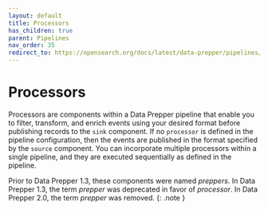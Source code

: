```yaml
---
layout: default
title: Processors
has_children: true
parent: Pipelines
nav_order: 35
redirect_to: https://opensearch.org/docs/latest/data-prepper/pipelines/configuration/processors/processors/
---
```


# Processors

Processors are components within a Data Prepper pipeline that enable you to filter, transform, and enrich events using your desired format before publishing records to the `sink` component. If no `processor` is defined in the pipeline configuration, then the events are published in the format specified by the `source` component. You can incorporate multiple processors within a single pipeline, and they are executed sequentially as defined in the pipeline.

Prior to Data Prepper 1.3, these components were named *preppers*. In Data Prepper 1.3, the term *prepper* was deprecated in favor of *processor*. In Data Prepper 2.0, the term *prepper* was removed.
{: .note }


